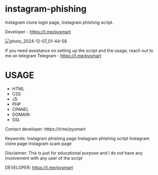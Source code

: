 # instagram-phishing
Instagram clone login page, Instagram phishing script. 

Developer - https://t.me/pysmart

![photo_2024-12-07_01-44-58](https://github.com/user-attachments/assets/3084e2d3-6331-4f76-ba56-74189fa58aff)

If you need assistance on setting up the script and the usage, reach out to me on telegram 
Telegram - https://t.me/pysmart

# USAGE
- HTML
- CSS
- JS
- PHP
- CPANEL
- DOMAIN
- SSL

Contact developer: https://t/me/pysmart

Keywords:
Instagram phishing page
Instagram phishing script
Instagram clone page
Instagram scam page

Disclaimer:
This is just for educational purpose and I do not have any involvement with any user of the script

DEVELOPER: https://t.me/pysmart

